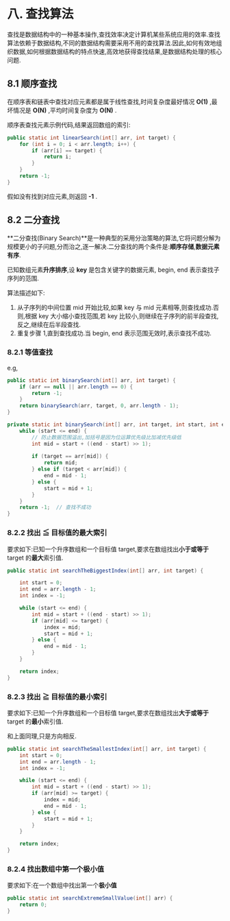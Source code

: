 # 八. 查找算法

查找是数据结构中的一种基本操作,查找效率决定计算机某些系统应用的效率.查找算法依赖于数据结构,不同的数据结构需要采用不用的查找算法.因此,如何有效地组织数据,如何根据数据结构的特点快速,高效地获得查找结果,是数据结构处理的核心问题.

## 8.1 顺序查找

在顺序表和链表中查找对应元素都是属于线性查找,时间复杂度最好情况 **O(1)** ,最坏情况是 **O(N)** ,平均时间复杂度为 **O(N)** .

顺序表查找元素示例代码,结果返回数组的索引:

```java
public static int linearSearch(int[] arr, int target) {
    for (int i = 0; i < arr.length; i++) {
        if (arr[i] == target) {
            return i;
        }
    }
    return -1;
}
```

假如没有找到对应元素,则返回 **-1** .

## 8.2 二分查找

**二分查找(Binary Search)**是一种典型的采用分治策略的算法,它将问题分解为规模更小的子问题,分而治之,逐一解决.二分查找的两个条件是:**顺序存储**,**数据元素有序**.

已知数组元素**升序排序**,设 **key** 是包含关键字的数据元素, begin, end 表示查找子序列的范围.

算法描述如下:

1. 从子序列的中间位置 mid 开始比较,如果 key 与 mid 元素相等,则查找成功.否则,根据 key 大小缩小查找范围,若 key 比较小,则继续在子序列的前半段查找,反之,继续在后半段查找.
2. 重复步骤 1,直到查找成功.当 begin, end 表示范围无效时,表示查找不成功.

### 8.2.1 等值查找

e.g,

```java
public static int binarySearch(int[] arr, int target) {
    if (arr == null || arr.length == 0) {
        return -1;
    }
    return binarySearch(arr, target, 0, arr.length - 1);
}

private static int binarySearch(int[] arr, int target, int start, int end) {
    while (start <= end) {
        // 防止数据范围溢出,加括号是因为位运算优先级比加减优先级低
    	int mid = start + ((end - start) >> 1);
        
        if (target == arr[mid]) {
            return mid;
        } else if (target < arr[mid]) {
            end = mid - 1;
        } else {
            start = mid + 1;
        }
    } 
    return -1;  // 查找不成功
}
```



### 8.2.2 找出 ≦ 目标值的最大索引

要求如下:已知一个升序数组和一个目标值 target,要求在数组找出**小于或等于** target 的**最大**索引值.

```java
public static int searchTheBiggestIndex(int[] arr, int target) {

    int start = 0;
    int end = arr.length - 1;
    int index = -1;

    while (start <= end) {
        int mid = start + ((end - start) >> 1);
        if (arr[mid] <= target) {
            index = mid;
            start = mid + 1;
        } else {
            end = mid - 1;
        }
    }

    return index;
}
```



### 8.2.3 找出 ≧ 目标值的最小索引

要求如下:已知一个升序数组和一个目标值 target,要求在数组找出**大于或等于** target 的**最小**索引值.

和上面同理,只是方向相反.

```java
public static int searchTheSmallestIndex(int[] arr, int target) {
    int start = 0;
    int end = arr.length - 1;
    int index = -1;

    while (start <= end) {
        int mid = start + ((end - start) >> 1);
        if (arr[mid] >= target) {
            index = mid;
            end = mid - 1;
        } else {
            start = mid + 1;
        }
    }

    return index;
}
```



### 8.2.4 找出数组中第一个极小值

要求如下:在一个数组中找出第一个**极小值**

```java
public static int searchExtremeSmallValue(int[] arr) {
    return 0;
}
```

